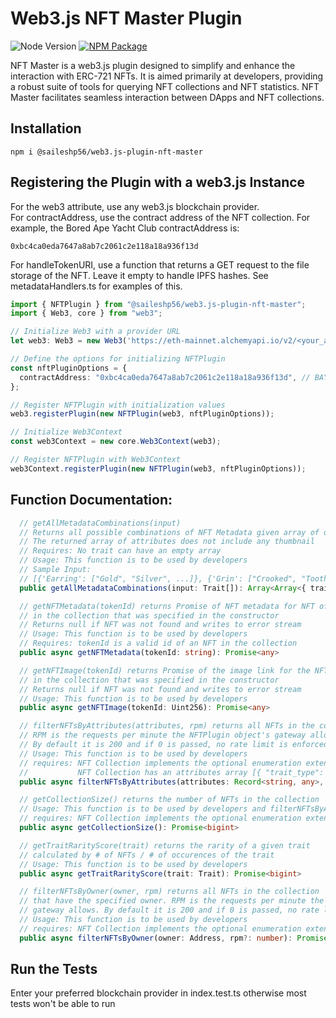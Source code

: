 # Web3.js NFT Master Plugin
![Node Version](https://img.shields.io/badge/node-20.x-green)
[![NPM Package][npm-image]][npm-url]


NFT Master is a web3.js plugin designed to simplify and enhance the interaction with ERC-721 NFTs. It is aimed primarily at developers, providing a robust suite of tools for querying NFT collections and NFT statistics. NFT Master facilitates seamless interaction between DApps and NFT collections.


## Installation
```
npm i @saileshp56/web3.js-plugin-nft-master
```

## Registering the Plugin with a web3.js Instance
For the web3 attribute, use any web3.js blockchain provider.\
For contractAddress, use the contract address of the NFT collection. For example, the Bored Ape Yacht Club contractAddress is: 
```
0xbc4ca0eda7647a8ab7c2061c2e118a18a936f13d
```
For handleTokenURI, use a function that returns a GET request to the file storage of the NFT. Leave it empty to handle IPFS hashes. See metadataHandlers.ts for examples of this.
```typescript
import { NFTPlugin } from "@saileshp56/web3.js-plugin-nft-master";
import { Web3, core } from "web3";

// Initialize Web3 with a provider URL
let web3: Web3 = new Web3('https://eth-mainnet.alchemyapi.io/v2/<your_api_key>');

// Define the options for initializing NFTPlugin
const nftPluginOptions = {
  contractAddress: "0xbc4ca0eda7647a8ab7c2061c2e118a18a936f13d", // BAYC Address
};

// Register NFTPlugin with initialization values
web3.registerPlugin(new NFTPlugin(web3, nftPluginOptions));

// Initialize Web3Context
const web3Context = new core.Web3Context(web3);

// Register NFTPlugin with Web3Context
web3Context.registerPlugin(new NFTPlugin(web3, nftPluginOptions));
```

## Function Documentation:
```typescript
  // getAllMetadataCombinations(input) 
  // Returns all possible combinations of NFT Metadata given array of options for each trait
  // The returned array of attributes does not include any thumbnail
  // Requires: No trait can have an empty array
  // Usage: This function is to be used by developers
  // Sample Input:
  // [{'Earring': ["Gold", "Silver", ...]}, {'Grin': ["Crooked", "Toothy", ...]}]
  public getAllMetadataCombinations(input: Trait[]): Array<Array<{ trait_type: string; value: string }>>

  // getNFTMetadata(tokenId) returns Promise of NFT metadata for NFT of given tokenId
  // in the collection that was specified in the constructor
  // Returns null if NFT was not found and writes to error stream
  // Usage: This function is to be used by developers
  // Requires: tokenId is a valid id of an NFT in the collection
  public async getNFTMetadata(tokenId: string): Promise<any>

  // getNFTImage(tokenId) returns Promise of the image link for the NFT of given tokenId
  // in the collection that was specified in the constructor
  // Returns null if NFT was not found and writes to error stream
  // Usage: This function is to be used by developers
  public async getNFTImage(tokenId: Uint256): Promise<any>

  // filterNFTsByAttributes(attributes, rpm) returns all NFTs in the collection that match the passed attributes.
  // RPM is the requests per minute the NFTPlugin object's gateway allows.
  // By default it is 200 and if 0 is passed, no rate limit is enforced.
  // Usage: This function is to be used by developers
  // requires: NFT Collection implements the optional enumeration extension
  //           NFT Collection has an attributes array [{ "trait_type": "X", "value": "Y" }, ...]
  public async filterNFTsByAttributes(attributes: Record<string, any>, rpm?: number): Promise<any[]>

  // getCollectionSize() returns the number of NFTs in the collection
  // Usage: This function is to be used by developers and filterNFTsByAttributes
  // requires: NFT Collection implements the optional enumeration extension
  public async getCollectionSize(): Promise<bigint> 

  // getTraitRarityScore(trait) returns the rarity of a given trait
  // calculated by # of NFTs / # of occurences of the trait
  // Usage: This function is to be used by developers
  public async getTraitRarityScore(trait: Trait): Promise<bigint>

  // filterNFTsByOwner(owner, rpm) returns all NFTs in the collection
  // that have the specified owner. RPM is the requests per minute the NFTPlugin object's
  // gateway allows. By default it is 200 and if 0 is passed, no rate limit is enforced.
  // Usage: This function is to be used by developers
  // requires: NFT Collection implements the optional enumeration extension
  public async filterNFTsByOwner(owner: Address, rpm?: number): Promise<any[]>
```
## Run the Tests
Enter your preferred blockchain provider in index.test.ts otherwise most tests won't be able to run


[npm-image]: https://img.shields.io/npm/v/web3-core-method.svg
[npm-url]: https://www.npmjs.com/package/@saileshp56/web3.js-plugin-nft-master
